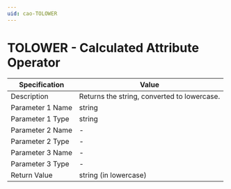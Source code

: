 ```yaml
---
uid: cao-TOLOWER
---
```


# TOLOWER - Calculated Attribute Operator

| Specification         | Value                                                        |
| --------------------- | ------------------------------------------------------------ |
| Description           | Returns the string, converted to lowercase.        |
| Parameter 1 Name      | string                                                      |
| Parameter 1 Type      | string                                  |
| Parameter 2 Name      | -                                                            |
| Parameter 2 Type      | -                                                            |
| Parameter 3 Name      | -                                                            |
| Parameter 3 Type      | -                                                            |
| Return Value          | string (in lowercase)                                                     |

